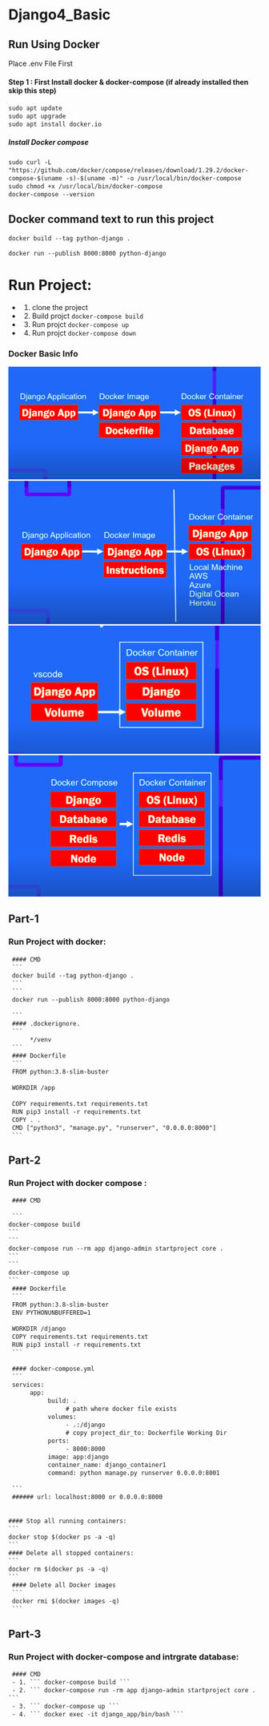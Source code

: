 # Django4_Basic

## Run Using Docker
  Place .env File First 
#### Step 1 : First Install docker & docker-compose (if already installed then skip this step)
```
sudo apt update
sudo apt upgrade
sudo apt install docker.io
```
##### Install Docker compose
```
sudo curl -L "https://github.com/docker/compose/releases/download/1.29.2/docker-compose-$(uname -s)-$(uname -m)" -o /usr/local/bin/docker-compose
sudo chmod +x /usr/local/bin/docker-compose
docker-compose --version
```

## Docker command text to run this project
```
docker build --tag python-django .
```
```
docker run --publish 8000:8000 python-django
```

# Run Project:
  - 1. clone the project
  - 2. Build projct ``` docker-compose build ```
  - 3. Run projct ``` docker-compose up ```
  - 4. Run projct ``` docker-compose down ```


### Docker Basic Info
![Docker Basic 1.1 ](https://github.com/MdNazmul9/All-Django-Project_Need/blob/main/backend/doc/1.1.png)
![Docker Basic 1.2 ](https://github.com/MdNazmul9/All-Django-Project_Need/blob/main/backend/doc/1.2.png)
![Docker Basic 1.1 ](https://github.com/MdNazmul9/All-Django-Project_Need/blob/main/backend/doc/2.1.png)
![Docker Basic 1.2 ](https://github.com/MdNazmul9/All-Django-Project_Need/blob/main/backend/doc/2.2.png)


## Part-1
### Run Project with docker:
     #### CMD 
     ```
     docker build --tag python-django .
     ```
     ```
     docker run --publish 8000:8000 python-django

     ```
     #### .dockerignore.
     ```
          */venv
     ```
     #### Dockerfile
     ```
     FROM python:3.8-slim-buster

     WORKDIR /app

     COPY requirements.txt requirements.txt
     RUN pip3 install -r requirements.txt
     COPY . .
     CMD ["python3", "manage.py", "runserver", "0.0.0.0:8000"]
     ```

## Part-2
### Run Project with docker compose :
     #### CMD 

     ```
    docker-compose build
    ```
    ```
    docker-compose run --rm app django-admin startproject core .
    ```
    ```
    docker-compose up
    ```
     #### Dockerfile
     ```
     FROM python:3.8-slim-buster
     ENV PYTHONUNBUFFERED=1

     WORKDIR /django
     COPY requirements.txt requirements.txt
     RUN pip3 install -r requirements.txt
     ```

     #### docker-compose.yml
     ```
     services:
          app:
               build: .
                    # path where docker file exists
               volumes:
                    - .:/django
                    # copy project_dir_to: Dockerfile Working Dir
               ports:
                    - 8000:8000
               image: app:django
               container_name: django_container1
               command: python manage.py runserver 0.0.0.0:8001

     ```
     ###### url: localhost:8000 or 0.0.0.0:8000

 
    #### Stop all running containers: 
    ```
    docker stop $(docker ps -a -q)
    ```
    #### Delete all stopped containers: 
    ```
    docker rm $(docker ps -a -q)
    ```
     #### Delete all Docker images
     ```
     docker rmi $(docker images -q)
     ```


## Part-3
### Run Project with docker-compose  and intrgrate database:
     #### CMD 
     - 1. ``` docker-compose build ```
     - 2. ``` docker-compose run -rm app django-admin startproject core . ```
     - 3. ``` docker-compose up ```
     - 4. ``` docker exec -it django_app/bin/bash ```

    